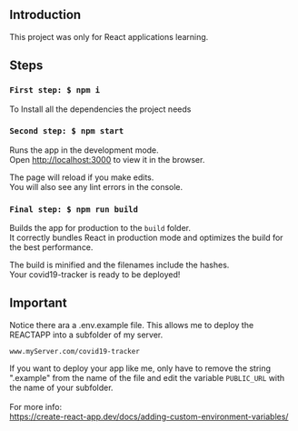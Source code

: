 ## Introduction 
This project was only for React applications learning.

## Steps

### `First step: $ npm i`
To Install all the dependencies the project needs

### `Second step: $ npm start`

Runs the app in the development mode.<br />
Open [http://localhost:3000](http://localhost:3000) to view it in the browser.

The page will reload if you make edits.<br />
You will also see any lint errors in the console.

### `Final step: $ npm run build`

Builds the app for production to the `build` folder.<br />
It correctly bundles React in production mode and optimizes the build for the best performance.

The build is minified and the filenames include the hashes.<br />
Your covid19-tracker is ready to be deployed!

## Important
Notice there ara a .env.example file.
This allows me to deploy the REACTAPP into a subfolder of my server.

`www.myServer.com/covid19-tracker`

If you want to deploy your app like me, only have to remove the string ".example" from the name of the file and edit the variable `PUBLIC_URL` with the name of your subfolder.
<br/><br/>
For more info: <br/> https://create-react-app.dev/docs/adding-custom-environment-variables/